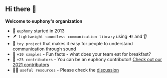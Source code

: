 ## Hi there 👋

**Welcome to euphony's organization**

- 🚶 `euphony` started in 2013
- 🪶 `lightweight soundless communication library` using 🔉 and 👂 
- 🤖 `toy project` that makes it easy for people to understand communication through sound  
- 🍿 `+10 samples` - Fun facts - what does your team eat for breakfast?  
- 🧙 `+25 contributors` - You can be an euphony contributor! [Check out our 2021 contributors](https://github.com/orgs/euphony-io/discussions/126)
- 👩‍💻 `useful resources` - Please check the [discussion](https://github.com/orgs/euphony-io/discussions)
